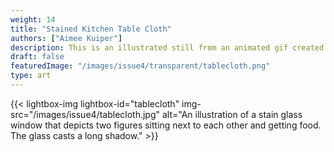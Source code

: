 ```yaml
---
weight: 14
title: "Stained Kitchen Table Cloth"
authors: ["Aimee Kuiper"]
description: This is an illustrated still from an animated gif created in response to a local author's musing on the Minnesota winter, sacridity of home, and younger siblings.
draft: false
featuredImage: "/images/issue4/transparent/tablecloth.png"
type: art
---
```


{{< lightbox-img lightbox-id="tablecloth" img-src="/images/issue4/tablecloth.jpg" alt="An illustration of a stain glass window that depicts two figures sitting next to each other and getting food. The glass casts a long shadow." >}}